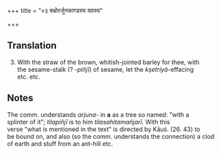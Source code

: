 +++
title = "०३ बभ्रोरर्जुनकाण्डस्य यवस्य"

+++
## Translation
3. With the straw of the brown, whitish-jointed barley for thee, with  
the sesame-stalk (? *-piñjī*) of sesame, let the *kṣetriyá*-effacing  
etc. etc.

## Notes
The comm. understands *arjuna-* in **a** as a tree so named: "with a  
splinter of it"; *tilapiñjī* is to him *tilasahitamañjarī.* With this  
verse "what is mentioned in the text" is directed by Kāuś. (26. 43) to  
be bound on, and also (so the comm. understands the connection) a clod  
of earth and stuff from an ant-hill etc.
